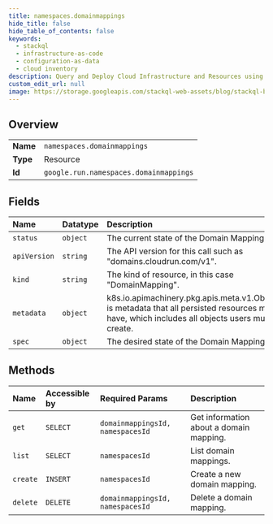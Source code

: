 ```yaml
---
title: namespaces.domainmappings
hide_title: false
hide_table_of_contents: false
keywords:
  - stackql
  - infrastructure-as-code
  - configuration-as-data
  - cloud inventory
description: Query and Deploy Cloud Infrastructure and Resources using SQL
custom_edit_url: null
image: https://storage.googleapis.com/stackql-web-assets/blog/stackql-blog-post-featured-image.png
---
```

  
    

## Overview
<table><tbody>
<tr><td><b>Name</b></td><td><code>namespaces.domainmappings</code></td></tr>
<tr><td><b>Type</b></td><td>Resource</td></tr>
<tr><td><b>Id</b></td><td><code>google.run.namespaces.domainmappings</code></td></tr>
</tbody></table>

## Fields
| Name | Datatype | Description |
|:-----|:---------|:------------|
| `status` | `object` | The current state of the Domain Mapping. |
| `apiVersion` | `string` | The API version for this call such as "domains.cloudrun.com/v1". |
| `kind` | `string` | The kind of resource, in this case "DomainMapping". |
| `metadata` | `object` | k8s.io.apimachinery.pkg.apis.meta.v1.ObjectMeta is metadata that all persisted resources must have, which includes all objects users must create. |
| `spec` | `object` | The desired state of the Domain Mapping. |
## Methods
| Name | Accessible by | Required Params | Description |
|:-----|:--------------|:----------------|:------------|
| `get` | `SELECT` | `domainmappingsId, namespacesId` | Get information about a domain mapping. |
| `list` | `SELECT` | `namespacesId` | List domain mappings. |
| `create` | `INSERT` | `namespacesId` | Create a new domain mapping. |
| `delete` | `DELETE` | `domainmappingsId, namespacesId` | Delete a domain mapping. |
